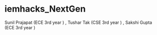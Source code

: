 # iemhacks_NextGen
Sunil Prajapat (ECE 3rd year )  , Tushar Tak  (CSE 3rd year ) , Sakshi Gupta (ECE 3rd year )
